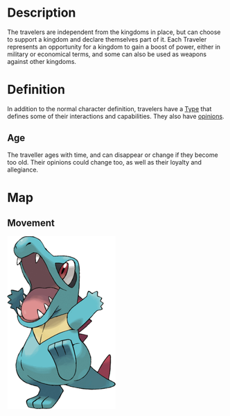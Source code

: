 <!-- TITLE: Travelers -->
<!-- SUBTITLE: A quick summary of Travelers -->

# Description
The travelers are independent from the kingdoms in place, but can choose to support a kingdom and declare themselves part of it. Each Traveler represents an opportunity for a kingdom to gain a boost of power, either in military or economical terms, and some can also be used as weapons against other kingdoms.
# Definition
In addition to the normal character definition, travelers have a [Type](/kingdoms-game/character/traveler/type.md) that defines some of their interactions and capabilities.
They also have [opinions](/kingdoms-game/character/traveler/opinion.md).
## Age
The traveller ages with time, and can disappear or change if they become too old. Their opinions could change too, as well as their loyalty and allegiance.
# Map
## Movement
![250-px-kaiminus-hgss.png](/_contents/250-px-kaiminus-hgss.png)